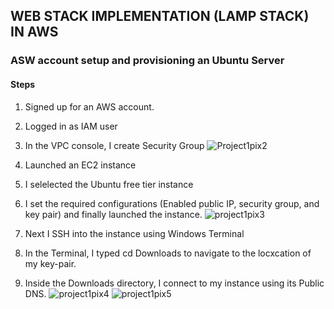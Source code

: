 ## WEB STACK IMPLEMENTATION (LAMP STACK) IN AWS
### ASW account setup and provisioning an Ubuntu Server
#### Steps
1. Signed up for an AWS account.
2. Logged in as IAM user
3. In the VPC console, I create Security Group
![Project1pix2](https://user-images.githubusercontent.com/74002629/174605346-f0f4b1bc-0e4e-45f7-ac6e-6a49ae27600a.PNG)

4. Launched an EC2 instance
5. I selelected the Ubuntu free tier instance
6. I set the required configurations (Enabled public IP, security group, and key pair) and finally launched the instance.
![project1pix3](https://user-images.githubusercontent.com/74002629/174606543-32845537-efdd-4abe-a903-82a20f3bbb80.PNG)

7. Next I SSH into the instance using Windows Terminal
8. In the Terminal, I typed cd Downloads to navigate to the locxcation of my key-pair.
9. Inside the Downloads directory, I connect to my instance using its Public DNS.
![project1pix4](https://user-images.githubusercontent.com/74002629/174608684-dadf6c62-f32f-4abf-99bf-dd6078bcf279.PNG)
![project1pix5](https://user-images.githubusercontent.com/74002629/174608722-755ce47c-4c8e-475c-a399-43e314235364.PNG)


